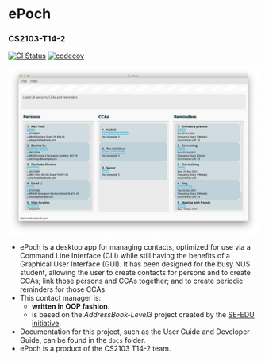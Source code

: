 # **ePoch**
### CS2103-T14-2

[![CI Status](https://github.com/se-edu/addressbook-level3/workflows/Java%20CI/badge.svg)](https://github.com/AY2122S1-CS2103-T14-2/tp/actions)
[![codecov](https://codecov.io/gh/AY2122S1-CS2103-T14-2/tp/branch/master/graph/badge.svg?token=3AEQ1UY661)](https://codecov.io/gh/AY2122S1-CS2103-T14-2/tp)

![Ui](docs/images/Ui.png)

* ePoch is a desktop app for managing contacts, optimized for use via a Command Line Interface (CLI) while still having the benefits of a Graphical User Interface (GUI). It has been designed for the busy NUS student, allowing the user to create contacts for persons and to create CCAs; link those persons and CCAs together; and to create periodic reminders for those CCAs.
* This contact manager is:
  * **written in OOP fashion**.
  * is based on the _AddressBook-Level3_ project created by the [SE-EDU initiative](https://se-education.org).
* Documentation for this project, such as the User Guide and Developer Guide, can be found in the `docs` folder.
* ePoch is a product of the CS2103 T14-2 team.
